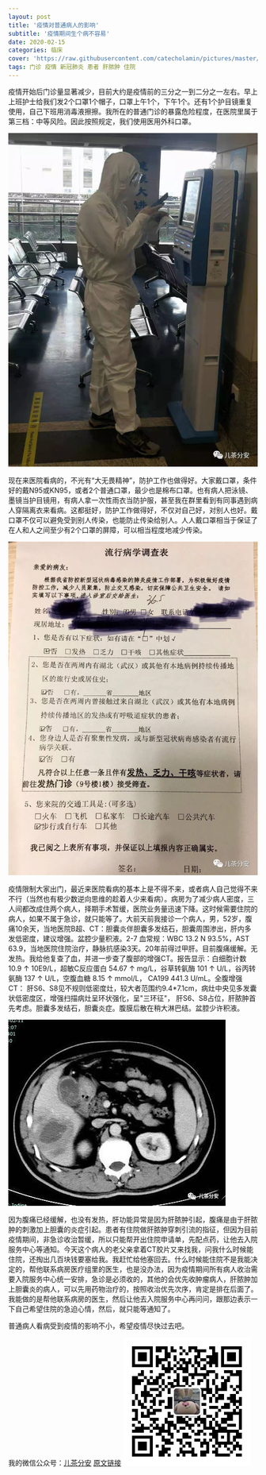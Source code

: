 ```yaml
---
layout: post
title: '疫情对普通病人的影响'
subtitle: '疫情期间生个病不容易'
date: 2020-02-15
categories: 临床
cover: 'https://raw.githubusercontent.com/catecholamin/pictures/master/IMG_4067.JPG'
tags: 门诊 疫情 新冠肺炎 患者 肝脓肿 住院
---
```

疫情开始后门诊量显著减少，目前大约是疫情前的三分之一到二分之一左右。早上上班护士给我们发2个口罩1个帽子，口罩上午1个，下午1个。还有1个护目镜重复使用，自己下班用消毒液擦擦。我所在的普通门诊的暴露危险程度，在医院里属于第三档：中等风险。因此按照规定，我们使用医用外科口罩。

![](https://raw.githubusercontent.com/catecholamin/pictures/master/%E7%97%85%E4%BA%BA%E7%A9%BF%E9%98%B2%E6%8A%A4%E6%9C%8D.jpg "穿隔离衣就诊的病人")


现在来医院看病的，不光有“大无畏精神”，防护工作也做得好。大家戴口罩，条件好的戴N95或KN95，或者2个普通口罩，最少也是棉布口罩。也有病人把泳镜、墨镜当护目镜用，有病人拿一次性雨衣当防护服，甚至我在群里看到有同事遇到病人穿隔离衣来看病。这都挺好，防护工作做得好，不仅对自己好，对别人也好。戴口罩不仅可以避免受到别人传染，也能防止传染给别人。人人戴口罩相当于保证了在人和人之间至少有2个口罩的屏障，可以相当程度地减少传染。

![](https://raw.githubusercontent.com/catecholamin/pictures/master/%E6%B5%81%E8%A1%8C%E7%97%85%E5%AD%A6%E8%B0%83%E6%9F%A5%E8%A1%A8.jpg "每个门诊病人必须填写的流行病学调查表")

疫情限制大家出门，最近来医院看病的基本上是不得不来，或者病人自己觉得不来不行（当然也有极少数逆向思维的趁着人少来看病）。病房为了减少病人密度，三人间都改成住两个病人，择期手术暂缓，医院业务量迅速下降。这时候需要住院的病人，如果不属于急诊，就只能等了。大前天前我接诊一个病人，男，52岁，腹痛10余天，当地医院B超、CT：胆囊炎伴胆囊多发结石，胆囊周围渗出，肝内多发低密度，建议增强。盆腔少量积液。2-7 血常规：WBC 13.2 N 93.5%，AST 63.9，当地医院住院治疗，静脉抗感染3天。20年前得过甲肝。目前腹痛缓解。无发热。我给他复查了血，并进一步查了腹部的增强CT。报告显示：白细胞计数 10.9 ↑ 10E9/L，超敏C反应蛋白 54.67 ↑ mg/L，谷草转氨酶 101 ↑ U/L，谷丙转氨酶 137 ↑ U/L，空腹血糖 8.15 ↑ mmol/L， CA199 441.3 U/mL。全腹增强CT： 肝S6、S8见不规则低密度灶，较大者范围约9.4*7.1cm，病灶中央见多发囊状低密度区，增强扫描病灶呈环状强化，呈"三环征"， 肝S6、S8占位，肝脓肿首先考虑。胆囊多发结石，胆囊炎症。腹膜后散在稍大淋巴结。盆腔少许积液。

![](https://raw.githubusercontent.com/catecholamin/pictures/master/%E8%82%9D%E8%84%93%E8%82%BF.jpg)


因为腹痛已经缓解，也没有发热，肝功能异常是因为肝脓肿引起，腹痛是由于肝脓肿的刺激加上胆囊的炎症引起。患者有住院做肝脓肿穿刺引流的指征，但因为目前疫情期间，非急诊收治暂缓，所以只能帮开出住院申请单，先配点药，让他去入院服务中心等通知。今天这个病人的老父亲拿着CT胶片又来找我，问我什么时候能住院，还掏出几百块钱要塞给我。我赶忙给他塞回去。什么时候能住院不是我能决定的，帮他联系病房医疗组里的医生，也是没办法，因为疫情期间所有病人收治需要入院服务中心统一安排，急诊是必须收的，其他的会优先收肿瘤病人，肝脓肿加上胆囊炎的病人，可以先用药物治疗的，按照收治优先次序，肯定是排在后面了。我能做的是帮他联系病房的医生，然后让他去入院服务中心再问问，跟那边表示一下自己希望住院的急迫心情，然后，就只能等通知了。

普通病人看病受到疫情的影响不小，希望疫情尽快过去吧。
<!-- 4EA33B-->

我的微信公众号：[儿茶分安](https://mp.weixin.qq.com/mp/profile_ext?action=home&__biz=MzA4MDQxMTk2Mg==&scene=124#wechat_redirect)    [原文链接](https://mp.weixin.qq.com/s?__biz=MzA4MDQxMTk2Mg==&mid=2649113519&idx=1&sn=f9e17cd408a7892ec0c9c004deb4545e&chksm=87b64ffab0c1c6ec4fa2d4609b827fc11f377dc5499cbc8c433a5da8eab5b691d72dc5314b0a&token=83357096&lang=zh_CN#rd)
![](https://raw.githubusercontent.com/catecholamin/pictures/master/%E5%BE%AE%E4%BF%A1%E5%85%AC%E4%BC%97%E5%8F%B7.jpg)

